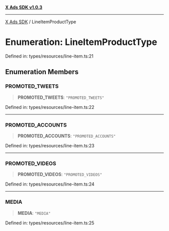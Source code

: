 [**X Ads SDK v1.0.3**](../README.md)

***

[X Ads SDK](../globals.md) / LineItemProductType

# Enumeration: LineItemProductType

Defined in: types/resources/line-item.ts:21

## Enumeration Members

### PROMOTED\_TWEETS

> **PROMOTED\_TWEETS**: `"PROMOTED_TWEETS"`

Defined in: types/resources/line-item.ts:22

***

### PROMOTED\_ACCOUNTS

> **PROMOTED\_ACCOUNTS**: `"PROMOTED_ACCOUNTS"`

Defined in: types/resources/line-item.ts:23

***

### PROMOTED\_VIDEOS

> **PROMOTED\_VIDEOS**: `"PROMOTED_VIDEOS"`

Defined in: types/resources/line-item.ts:24

***

### MEDIA

> **MEDIA**: `"MEDIA"`

Defined in: types/resources/line-item.ts:25
